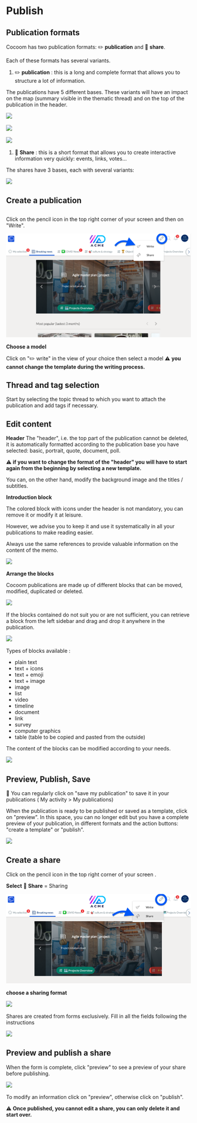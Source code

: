 # Publish

## Publication formats

Cocoom has two publication formats: ✏️ **publication** and 📣 **share**.

Each of these formats has several variants.


1. ✏️ **publication** : this is a long and complete format that allows you to structure a lot of information.

The publications have 5 different bases.
These variants will have an impact on the map (summary visible in the thematic thread) and on the top of the publication in the header.


![](https://paper-attachments.dropbox.com/s_FD54F733FF3B406BE1B2AF18017B38E8E6AE6D58DDB5BB39B0FC5BDD453F2A07_1589061000875_Plan+de+travail+45cocoom-guides_EN.png)

![](https://paper-attachments.dropbox.com/s_FD54F733FF3B406BE1B2AF18017B38E8E6AE6D58DDB5BB39B0FC5BDD453F2A07_1589061000893_Plan+de+travail+46cocoom-guides_EN.png)

![](https://paper-attachments.dropbox.com/s_FD54F733FF3B406BE1B2AF18017B38E8E6AE6D58DDB5BB39B0FC5BDD453F2A07_1589061000909_Plan+de+travail+47cocoom-guides_EN.png)




1. 📣 **Share** : this is a short format that allows you to create interactive information very quickly: events, links, votes...

The shares have 3 bases, each with several variants:

![](https://paper-attachments.dropbox.com/s_FD54F733FF3B406BE1B2AF18017B38E8E6AE6D58DDB5BB39B0FC5BDD453F2A07_1589061070250_Plan+de+travail+37cocoom-guides_EN.png)



## Create a publication
##

Click on the pencil icon in the top right corner of your screen and then on "Write".


![](/img/en/guide/web-app/publish-button-full.png)


**Choose a model**

Click on "✏️ write" in the view of your choice then select a model
⚠️ **you cannot change the template during the writing process.**


## Thread and tag selection

Start by selecting the topic thread to which you want to attach the publication and add tags if necessary.


## Edit content

**Header**
The "header", i.e. the top part of the publication cannot be deleted, it is automatically formatted according to the publication base you have selected: basic, portrait, quote, document, poll.

⚠️ **if you want to change the format of the "header" you will have to start again from the beginning by selecting a new template.**

You can, on the other hand, modify the background image and the titles / subtitles.


**Introduction block**

The colored block with icons under the header is not mandatory, you can remove it or modify it at leisure.

However, we advise you to keep it and use it systematically in all your publications to make reading easier.

Always use the same references to provide valuable information on the content of the memo.

![](https://paper-attachments.dropbox.com/s_FD54F733FF3B406BE1B2AF18017B38E8E6AE6D58DDB5BB39B0FC5BDD453F2A07_1589061312028_Plan+de+travail+35cocoom-guides-2.png)


**Arrange the blocks**

Cocoom publications are made up of different blocks that can be moved, modified, duplicated or deleted.

![](https://paper-attachments.dropbox.com/s_FD54F733FF3B406BE1B2AF18017B38E8E6AE6D58DDB5BB39B0FC5BDD453F2A07_1589061388605_Plan+de+travail+37cocoom-guides-2.png)


If the blocks contained do not suit you or are not sufficient, you can retrieve a block from the left sidebar and drag and drop it anywhere in the publication.


![](https://paper-attachments.dropbox.com/s_FD54F733FF3B406BE1B2AF18017B38E8E6AE6D58DDB5BB39B0FC5BDD453F2A07_1589061429380_Plan+de+travail+34cocoom-guides-2.png)


Types of blocks available :

- plain text
- text + icons
- text + emoji
- text + image
- image
- list
- video
- timeline
- document
- link
- survey
- computer graphics
- table (table to be copied and pasted from the outside)

The content of the blocks can be modified according to your needs.


![](https://paper-attachments.dropbox.com/s_FD54F733FF3B406BE1B2AF18017B38E8E6AE6D58DDB5BB39B0FC5BDD453F2A07_1589061474166_Plan+de+travail+36cocoom-guides-2.png)



## Preview, Publish, Save

💾 You can regularly click on "save my publication" to save it in your publications ( My activity > My publications)

When the publication is ready to be published or saved as a template, click on "preview". In this space, you can no longer edit but you have a complete preview of your publication, in different formats and the action buttons: "create a template" or "publish".


![](https://paper-attachments.dropbox.com/s_98A78F08C1D5C044185E280B78E5E1C876CD2564461C7FDC803B86EB9093B8AA_1589058228479_Plan+de+travail+53cocoom-guides_EN.png)



## Create a share

Click on the pencil icon in the top right corner of your screen .

**Select** 📣 **Share** = Sharing

![](/img/en/guide/web-app/share-button-full.png)



**choose a sharing format**

![](https://paper-attachments.dropbox.com/s_FD54F733FF3B406BE1B2AF18017B38E8E6AE6D58DDB5BB39B0FC5BDD453F2A07_1589061612280_Plan+de+travail+51cocoom-guides_EN.png)


Shares are created from forms exclusively.
Fill in all the fields following the instructions


![](https://paper-attachments.dropbox.com/s_FD54F733FF3B406BE1B2AF18017B38E8E6AE6D58DDB5BB39B0FC5BDD453F2A07_1589061662184_Plan+de+travail+52cocoom-guides_EN.png)

## Preview and publish a share

When the form is complete, click "preview" to see a preview of your share before publishing.


![](https://paper-attachments.dropbox.com/s_FD54F733FF3B406BE1B2AF18017B38E8E6AE6D58DDB5BB39B0FC5BDD453F2A07_1589061705898_Plan+de+travail+56cocoom-guides_EN.png)


To modify an information click on "preview", otherwise click on "publish".

⚠️ **Once published, you cannot edit a share, you can only delete it and start over.**


